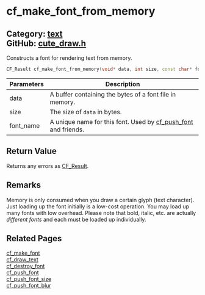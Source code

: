 [//]: # (This file is automatically generated by Cute Framework's docs parser.)
[//]: # (Do not edit this file by hand!)
[//]: # (See: https://github.com/RandyGaul/cute_framework/blob/master/samples/docs_parser.cpp)
[](../header.md ':include')

# cf_make_font_from_memory

Category: [text](/api_reference?id=text)  
GitHub: [cute_draw.h](https://github.com/RandyGaul/cute_framework/blob/master/include/cute_draw.h)  
---

Constructs a font for rendering text from memory.

```cpp
CF_Result cf_make_font_from_memory(void* data, int size, const char* font_name);
```

Parameters | Description
--- | ---
data | A buffer containing the bytes of a font file in memory.
size | The size of `data` in bytes.
font_name | A unique name for this font. Used by [cf_push_font](/text/cf_push_font.md) and friends.

## Return Value

Returns any errors as [CF_Result](/utility/cf_result.md).

## Remarks

Memory is only consumed when you draw a certain glyph (text character). Just loading up the font initially is
a low-cost operation. You may load up many fonts with low overhead. Please note that bold, italic, etc. are actually
_different fonts_ and each must be loaded up individually.

## Related Pages

[cf_make_font](/text/cf_make_font.md)  
[cf_draw_text](/text/cf_draw_text.md)  
[cf_destroy_font](/text/cf_destroy_font.md)  
[cf_push_font](/text/cf_push_font.md)  
[cf_push_font_size](/text/cf_push_font_size.md)  
[cf_push_font_blur](/text/cf_push_font_blur.md)  
